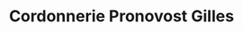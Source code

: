 ---
title: "Cordonnerie Pronovost Gilles"
url: /trois-rivieres/cordonnerie-pronovost-gilles/
shop: Schuhe
---